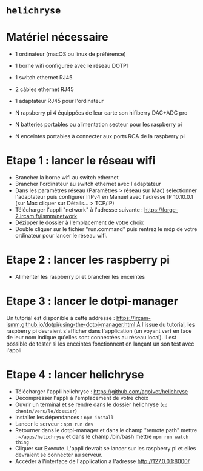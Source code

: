 # `helichryse`

# Matériel nécessaire
- 1 ordinateur (macOS ou linux de préférence)
- 1 borne wifi configurée avec le réseau DOTPI
- 1 switch ethernet RJ45 
- 2 câbles ethernet RJ45
- 1 adaptateur RJ45 pour l'ordinateur

- N rapsberry pi 4 équippées de leur carte son hifiberry DAC+ADC pro
- N batteries portables ou alimentation secteur pour les raspberry pi
- N enceintes portables à connecter aux ports RCA de la raspberry pi

# Etape 1 : lancer le réseau wifi
- Brancher la borne wifi au switch ethernet
- Brancher l'ordinateur au switch ethernet avec l'adaptateur
- Dans les paramètres réseau (Paramètres > réseau sur Mac) selectionner l'adaptateur puis configurer l'IPv4 en Manuel avec l'adresse IP 10.10.0.1
  (sur Mac cliquer sur Détails... > TCP/IP)
- Télécharger l'appli "network" à l'adresse suivante : https://forge-2.ircam.fr/ismm/network
- Dézipper le dossier à l'emplacement de votre choix
- Double cliquer sur le fichier "run.command" puis rentrez le mdp de votre ordinateur pour lancer le réseau wifi.

# Etape 2 : lancer les raspberry pi
- Alimenter les raspberry pi et brancher les enceintes

# Etape 3 : lancer le dotpi-manager
Un tutorial est disponible à cette addresse : https://ircam-ismm.github.io/dotpi/using-the-dotpi-manager.html
À l'issue du tutorial, les raspberry pi devraient s'afficher dans l'application (un voyant vert en face de leur nom indique qu'elles sont connectées au réseau local).
Il est possible de tester si les enceintes fonctionnent en lançant un son test avec l'appli

# Etape 4 : lancer helichryse
- Télécharger l'appli helichryse : https://github.com/agolvet/helichryse
- Décompresser l'appli à l'emplacement de votre choix
- Ouvrir un terminal et se rendre dans le dossier helichryse (``cd chemin/vers/le/dossier``)
- Installer les dépendances : ``npm install``
- Lancer le serveur : ``npm run dev``
- Retourner dans le dotpi-manager et dans le champ "remote path" mettre : ``~/apps/helichryse`` et dans le champ /bin/bash mettre ``npm run watch thing``
- Cliquer sur Execute. L'appli devrait se lancer sur les raspberry pi et elles devraient se connecter au serveur.
- Accéder à l'interface de l'application à l'adresse http://127.0.0.1:8000/
